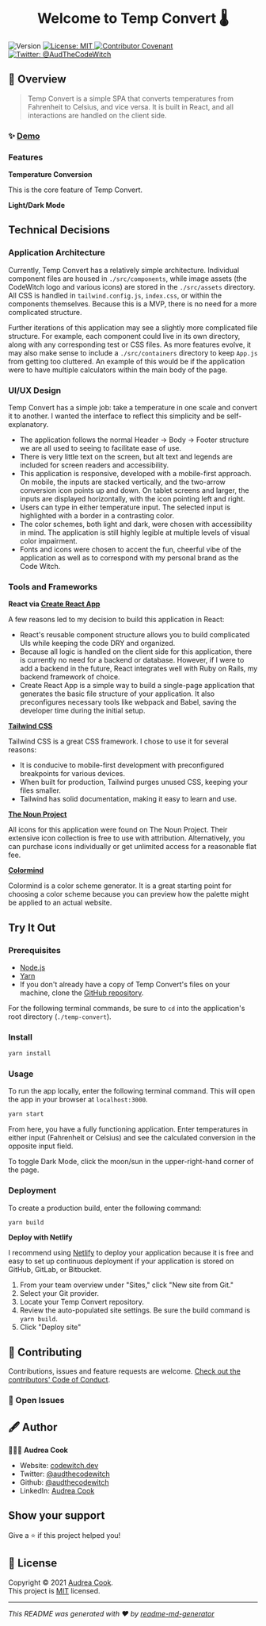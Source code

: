 <h1 align="center">Welcome to Temp Convert 🌡</h1>
<p>
  <img alt="Version" src="https://img.shields.io/badge/version-1.0.0-blue.svg?cacheSeconds=2592000" />
  <a href="./LICENSE" target="_blank">
    <img alt="License: MIT" src="https://img.shields.io/badge/License-MIT-yellow.svg" />
  </a>
  <a href="./code_of_conduct.md" target="_blank">
    <img alt="Contributor Covenant" src="https://img.shields.io/badge/Contributor%20Covenant-2.0-4baaaa.svg" />
  </a>
  <a href="https://twitter.com/audthecodewitch" target="_blank">
    <img alt="Twitter: @AudTheCodeWitch" src="https://img.shields.io/twitter/follow/audthecodewitch.svg?style=social" />
  </a>
</p>

## 🔎 Overview
> Temp Convert is a simple SPA that converts temperatures from Fahrenheit to Celsius, and vice versa. It is built in
> React, and all interactions are handled on the client side.

### ✨ [Demo](https://affectionate-mcnulty-5e14aa.netlify.app)

### Features
**Temperature Conversion**

This is the core feature of Temp Convert. 

**Light/Dark Mode**

## Technical Decisions

### Application Architecture
Currently, Temp Convert has a relatively simple architecture. Individual component files are housed in `./src/components`,
while image assets (the CodeWitch logo and various icons) are stored in the `./src/assets` directory. All CSS is handled
in `tailwind.config.js`, `index.css`, or within the components themselves. Because this is a MVP, there is no need for a
more complicated structure. 

Further iterations of this application may see a slightly more complicated file structure. For example, each component
could live in its own directory, along with any corresponding test or CSS files. As more features evolve, it may also make
sense to include a `./src/containers` directory to keep `App.js` from getting too cluttered. An example of this would be
if the application were to have multiple calculators within the main body of the page.

### UI/UX Design
Temp Convert has a simple job: take a temperature in one scale and convert it to another. I wanted the interface to reflect
this simplicity and be self-explanatory. 
* The application follows the normal Header -> Body -> Footer structure we are all used to seeing to facilitate ease of use.
* There is very little text on the screen, but alt text and legends are included for screen readers and accessibility.
* This application is responsive, developed with a mobile-first approach. On mobile, the inputs are stacked vertically,
  and the two-arrow conversion icon points up and down. On tablet screens and larger, the inputs are displayed horizontally,
  with the icon pointing left and right.
* Users can type in either temperature input. The selected input is highlighted with a border in a contrasting color.
* The color schemes, both light and dark, were chosen with accessibility in mind. The application is still highly legible
  at multiple levels of visual color impairment.
* Fonts and icons were chosen to accent the fun, cheerful vibe of the application as well as to correspond with my personal
  brand as the Code Witch.

### Tools and Frameworks
**React via [Create React App](https://reactjs.org/docs/create-a-new-react-app.html#create-react-app)**

A few reasons led to my decision to build this application in React:
* React's reusable component structure allows you to build complicated UIs while keeping the code DRY and organized.
* Because all logic is handled on the client side for this application, there is currently no need for a backend or 
  database. However, if I were to add a backend in the future, React integrates well with Ruby on Rails, my backend 
  framework of choice.
* Create React App is a simple way to build a single-page application that generates the basic file structure of your application.
  It also preconfigures necessary tools like webpack and Babel, saving the developer time during the initial setup.

**[Tailwind CSS](https://tailwindcss.com/)**

Tailwind CSS is a great CSS framework. I chose to use it for several reasons:
* It is conducive to mobile-first development with preconfigured breakpoints for various devices.
* When built for production, Tailwind purges unused CSS, keeping your files smaller.
* Tailwind has solid documentation, making it easy to learn and use.

**[The Noun Project](https://thenounproject.com/)**

All icons for this application were found on The Noun Project. Their extensive icon collection is free to use with
attribution. Alternatively, you can purchase icons individually or get unlimited access for a reasonable flat fee.

**[Colormind](http://colormind.io/)**

Colormind is a color scheme generator. It is a great starting point for choosing a color scheme because you can preview 
how the palette might be applied to an actual website.

## Try It Out

### Prerequisites
* [Node.js](https://nodejs.org/en/)
* [Yarn](https://yarnpkg.com/getting-started)
* If you don't already have a copy of Temp Convert's files on your machine, 
  clone the [GitHub repository](https://github.com/AudTheCodeWitch/temp-convert).

For the following terminal commands, be sure to `cd` into the application's root directory (`./temp-convert`).
### Install

```sh
yarn install
```

### Usage
To run the app locally, enter the following terminal command. This will open the app in your browser at `localhost:3000`.
```sh
yarn start
```

From here, you have a fully functioning application. Enter temperatures in either input (Fahrenheit or Celsius) and 
see the calculated conversion in the opposite input field.

To toggle Dark Mode, click the moon/sun in the upper-right-hand corner of the page.

### Deployment
To create a production build, enter the following command:
```sh
yarn build
```
**Deploy with Netlify**

I recommend using [Netlify](https://www.netlify.com/) to deploy your application because it is free and easy to set up continuous deployment if your
application is stored on GitHub, GitLab, or Bitbucket. 
1. From your team overview under "Sites," click "New site from Git."
2. Select your Git provider.
3. Locate your Temp Convert repository.
4. Review the auto-populated site settings. Be sure the build command is `yarn build`.
5. Click "Deploy site"

## 🤝 Contributing

Contributions, issues and feature requests are welcome.
[Check out the contributors' Code of Conduct](./code_of_conduct.md).

### 🔧 Open Issues

## 🖋 Author

👩🏽‍💻 **Audrea Cook**

* Website: [codewitch.dev](https://codewitch.dev)
* Twitter: [@audthecodewitch](https://twitter.com/audthecodewitch)
* Github: [@audthecodewitch](https://github.com/audthecodewitch)
* LinkedIn: [Audrea Cook](https://linkedin.com/in/AudreaCook)

## Show your support

Give a ⭐️ if this project helped you!

## 📝 License

Copyright © 2021 [Audrea Cook](https://github.com/audthecodewitch).<br />
This project is [MIT](./LICENSE) licensed.

***
_This README was generated with ❤️ by [readme-md-generator](https://github.com/kefranabg/readme-md-generator)_
